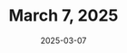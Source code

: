 ---
title: March 7, 2025
date: 2025-03-07
tags:
- 1min
- tapepause
layout: minute.njk
postnumber: 432
duration: 0:38
length: 1520325
---